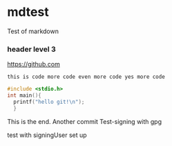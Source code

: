 # mdtest
Test of markdown

### header level 3

https://github.com

`this is code
more code
even more code
yes more code`

```c
#include <stdio.h>
int main(){
  printf("hello git!\n");
  }
```
This is the end.
Another commit
Test-signing
with gpg

test with signingUser set up
